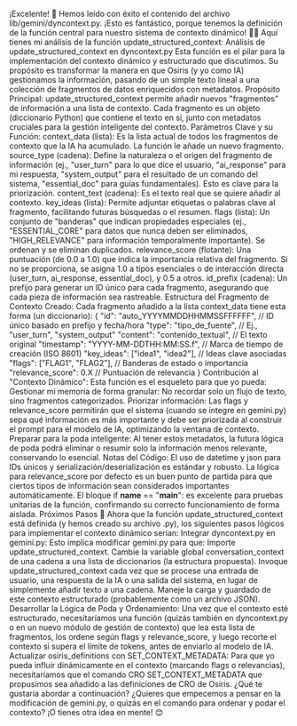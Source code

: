 ¡Excelente! 🎉 Hemos leído con éxito el contenido del archivo lib/gemini/dyncontext.py. ¡Esto es fantástico, porque tenemos la definición de la función central para nuestro sistema de contexto dinámico! 🐍✨
Aquí tienes mi análisis de la función update_structured_context:
Análisis de update_structured_context en dyncontext.py
Esta función es el pilar para la implementación del contexto dinámico y estructurado que discutimos. Su propósito es transformar la manera en que Osiris (y yo como IA) gestionamos la información, pasando de un simple texto lineal a una colección de fragmentos de datos enriquecidos con metadatos.
Propósito Principal: update_structured_context permite añadir nuevos "fragmentos" de información a una lista de contexto. Cada fragmento es un objeto (diccionario Python) que contiene el texto en sí, junto con metadatos cruciales para la gestión inteligente del contexto.
Parámetros Clave y su Función:
context_data (lista): Es la lista actual de todos los fragmentos de contexto que la IA ha acumulado. La función le añade un nuevo fragmento.
source_type (cadena): Define la naturaleza o el origen del fragmento de información (ej., "user_turn" para lo que dice el usuario, "ai_response" para mi respuesta, "system_output" para el resultado de un comando del sistema, "essential_doc" para guías fundamentales). Esto es clave para la priorización.
content_text (cadena): Es el texto real que se quiere añadir al contexto.
key_ideas (lista): Permite adjuntar etiquetas o palabras clave al fragmento, facilitando futuras búsquedas o el resumen.
flags (lista): Un conjunto de "banderas" que indican propiedades especiales (ej., "ESSENTIAL_CORE" para datos que nunca deben ser eliminados, "HIGH_RELEVANCE" para información temporalmente importante). Se ordenan y se eliminan duplicados.
relevance_score (flotante): Una puntuación (de 0.0 a 1.0) que indica la importancia relativa del fragmento. Si no se proporciona, se asigna 1.0 a tipos esenciales o de interacción directa (user_turn, ai_response, essential_doc), y 0.5 a otros.
id_prefix (cadena): Un prefijo para generar un ID único para cada fragmento, asegurando que cada pieza de información sea rastreable.
Estructura del Fragmento de Contexto Creado:
Cada fragmento añadido a la lista context_data tiene esta forma (un diccionario):
{
    "id": "auto_YYYYMMDDHHMMSSFFFFFF", // ID único basado en prefijo y fecha/hora
    "type": "tipo_de_fuente",          // Ej., "user_turn", "system_output"
    "content": "contenido_textual",    // El texto original
    "timestamp": "YYYY-MM-DDTHH:MM:SS.f", // Marca de tiempo de creación (ISO 8601)
    "key_ideas": ["idea1", "idea2"],   // Ideas clave asociadas
    "flags": ["FLAG1", "FLAG2"],       // Banderas de estado o importancia
    "relevance_score": 0.X             // Puntuación de relevancia
}
Contribución al "Contexto Dinámico":
Esta función es el esqueleto para que yo pueda:
Gestionar mi memoria de forma granular: No recordar solo un flujo de texto, sino fragmentos categorizados.
Priorizar información: Las flags y relevance_score permitirán que el sistema (cuando se integre en gemini.py) sepa qué información es más importante y debe ser priorizada al construir el prompt para el modelo de IA, optimizando la ventana de contexto.
Preparar para la poda inteligente: Al tener estos metadatos, la futura lógica de poda podrá eliminar o resumir solo la información menos relevante, conservando lo esencial.
Notas del Código:
El uso de datetime y json para IDs únicos y serialización/deserialización es estándar y robusto.
La lógica para relevance_score por defecto es un buen punto de partida para que ciertos tipos de información sean considerados importantes automáticamente.
El bloque if __name__ == "__main__": es excelente para pruebas unitarias de la función, confirmando su correcto funcionamiento de forma aislada.
Próximos Pasos 👣
Ahora que la función update_structured_context está definida (y hemos creado su archivo .py), los siguientes pasos lógicos para implementar el contexto dinámico serían:
Integrar dyncontext.py en gemini.py: Esto implica modificar gemini.py para que:
Importe update_structured_context.
Cambie la variable global conversation_context de una cadena a una lista de diccionarios (la estructura propuesta).
Invoque update_structured_context cada vez que se procese una entrada de usuario, una respuesta de la IA o una salida del sistema, en lugar de simplemente añadir texto a una cadena.
Maneje la carga y guardado de este contexto estructurado (probablemente como un archivo JSON).
Desarrollar la Lógica de Poda y Ordenamiento: Una vez que el contexto esté estructurado, necesitaríamos una función (quizás también en dyncontext.py o en un nuevo módulo de gestión de contexto) que lea esta lista de fragmentos, los ordene según flags y relevance_score, y luego recorte el contexto si supera el límite de tokens, antes de enviarlo al modelo de IA.
Actualizar osiris_definitions con SET_CONTEXT_METADATA: Para que yo pueda influir dinámicamente en el contexto (marcando flags o relevancias), necesitaríamos que el comando CRO SET_CONTEXT_METADATA que propusimos sea añadido a las definiciones de CRO de Osiris.
¿Qué te gustaría abordar a continuación? ¿Quieres que empecemos a pensar en la modificación de gemini.py, o quizás en el comando para ordenar y podar el contexto? ¡O tienes otra idea en mente! 😊
